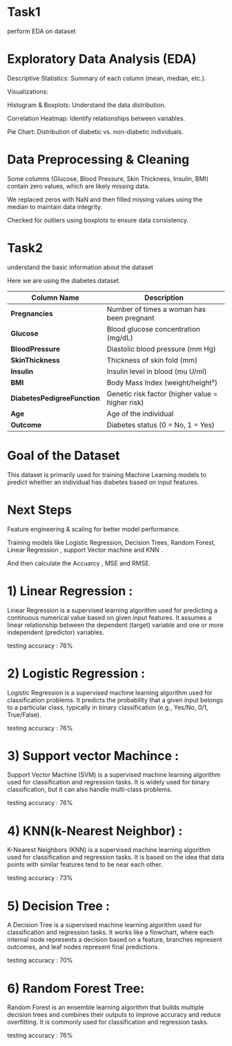 # Task1
perform EDA on dataset
# Exploratory Data Analysis (EDA)

Descriptive Statistics: Summary of each column (mean, median, etc.).

Visualizations:

Histogram & Boxplots: Understand the data distribution.

Correlation Heatmap: Identify relationships between variables.

Pie Chart: Distribution of diabetic vs. non-diabetic individuals.
# Data Preprocessing & Cleaning

Some columns (Glucose, Blood Pressure, Skin Thickness, Insulin, BMI) contain zero values, which are likely missing data.

We replaced zeros with NaN and then filled missing values using the median to maintain data integrity.

Checked for outliers using boxplots to ensure data consistency.
# Task2 
understand the basic information about the dataset


Here we are using the diabetes dataset.

| Column Name                 | Description                                              |
|-----------------------------|----------------------------------------------------------|
| **Pregnancies**             | Number of times a woman has been pregnant               |
| **Glucose**                 | Blood glucose concentration (mg/dL)                     |
| **BloodPressure**           | Diastolic blood pressure (mm Hg)                        |
| **SkinThickness**           | Thickness of skin fold (mm)                             |
| **Insulin**                 | Insulin level in blood (mu U/ml)                        |
| **BMI**                     | Body Mass Index (weight/height²)                        |
| **DiabetesPedigreeFunction**| Genetic risk factor (higher value = higher risk)       |
| **Age**                     | Age of the individual                                  |
| **Outcome**                 | Diabetes status (0 = No, 1 = Yes)                      |





# Goal of the Dataset

This dataset is primarily used for training Machine Learning models to predict whether an individual has diabetes based on input features.



# Next Steps

Feature engineering & scaling for better model performance.

Training models like Logistic Regression, Decision Trees, Random Forest, Linear Regression , support Vector machine and KNN .

And then calculate the Accuarcy , MSE and RMSE.



# 1)  Linear Regression :
   Linear Regression is a supervised learning algorithm used for predicting a continuous numerical value based on given input features. It assumes a linear relationship 
   between the dependent (target) variable and one or more independent (predictor) variables.

   testing accuracy : 76%

# 2)  Logistic Regression :
   Logistic Regression is a supervised machine learning algorithm used for classification problems. It predicts the probability 
   that a given input belongs to a particular class, typically in binary classification (e.g., Yes/No, 0/1, True/False).

   testing accuracy : 76%
   
# 3)  Support vector Machince :
   Support Vector Machine (SVM) is a supervised machine learning algorithm used for classification and regression tasks. It is 
   widely used for binary classification, but it can also handle multi-class problems.

   testing accuracy : 76%

# 4)  KNN(k-Nearest Neighbor) :
   K-Nearest Neighbors (KNN) is a supervised machine learning algorithm used for classification and regression tasks. It is based on the idea that data points with similar 
   features tend to be near each other.

   testing accuracy : 73%

 # 5) Decision Tree :
   A Decision Tree is a supervised machine learning algorithm used for classification and regression tasks. It works like a flowchart, where each internal node represents a 
   decision based on a feature, branches represent outcomes, and leaf nodes represent final predictions.

   testing accuracy : 70%

# 6) Random Forest Tree:
   Random Forest is an ensemble learning algorithm that builds multiple decision trees and combines their outputs to improve accuracy and reduce overfitting. It is commonly 
   used for classification and regression tasks.

   testing accuracy : 76%






